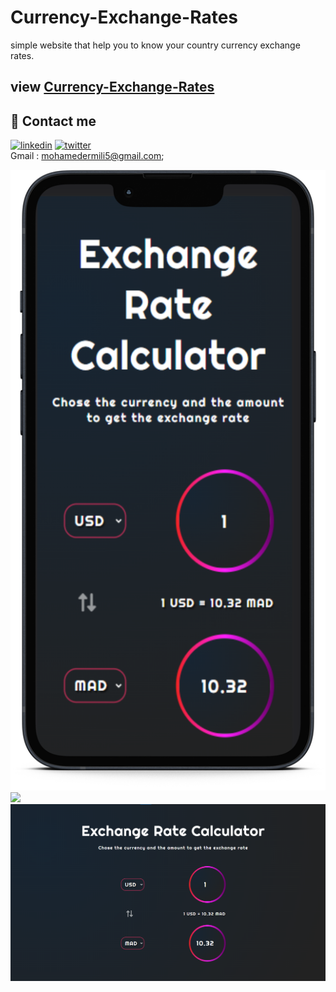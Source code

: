 # Currency-Exchange-Rates
simple website that help you to know your country currency exchange rates.

## view [  Currency-Exchange-Rates]( https://er-med.github.io/Currency-Exchange-Rates/)
## 🔗 Contact me
[![linkedin](https://img.shields.io/badge/linkedin-0A66C2?style=for-the-badge&logo=linkedin&logoColor=white)](https://www.linkedin.com/in/mohamed-ermili-802458240/)
[![twitter](https://img.shields.io/badge/twitter-1DA1F2?style=for-the-badge&logo=twitter&logoColor=white)](https://twitter.com/ErmiliMohamed1)
<br>Gmail : mohamedermili5@gmail.com;


<img src='images/smartmockups_l6khjcli.png'>
<img src='images/smartmockups_l6khfkp5.png'>
<img src='images/screenshot3.png'>

